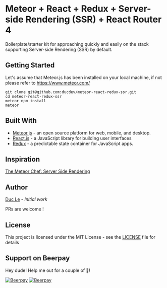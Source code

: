 # Meteor + React + Redux + Server-side Rendering (SSR) + React Router 4

Boilerplate/starter kit for approaching quickly and easily on the stack supporting Server-side Rendering (SSR) by default.

## Getting Started

Let's assume that Meteor.js has been installed on your local machine, if not please refer to https://www.meteor.com/

```
git clone git@github.com:ducdev/meteor-react-redux-ssr.git
cd meteor-react-redux-ssr
meteor npm install
meteor
```
## Built With

* [Meteor.js](https://www.meteor.com/) - an open source platform for web, mobile, and desktop.
* [React.js](https://reactjs.org/) - a JavaScript library for building user interfaces
* [Redux](https://redux.js.org/) - a predictable state container for JavaScript apps.

## Inspiration

[The Meteor Chef: Server Side Rendering](https://themeteorchef.com/tutorials/server-side-rendering)

## Author

[Duc Le](https://github.com/ducdev) - *Initial work*

PRs are welcome !

## License

This project is licensed under the MIT License - see the [LICENSE](LICENSE) file for details

## Support on Beerpay
Hey dude! Help me out for a couple of :beers:!

[![Beerpay](https://beerpay.io/ducdev/meteor-react-redux-ssr/badge.svg?style=beer-square)](https://beerpay.io/ducdev/meteor-react-redux-ssr)  [![Beerpay](https://beerpay.io/ducdev/meteor-react-redux-ssr/make-wish.svg?style=flat-square)](https://beerpay.io/ducdev/meteor-react-redux-ssr?focus=wish)